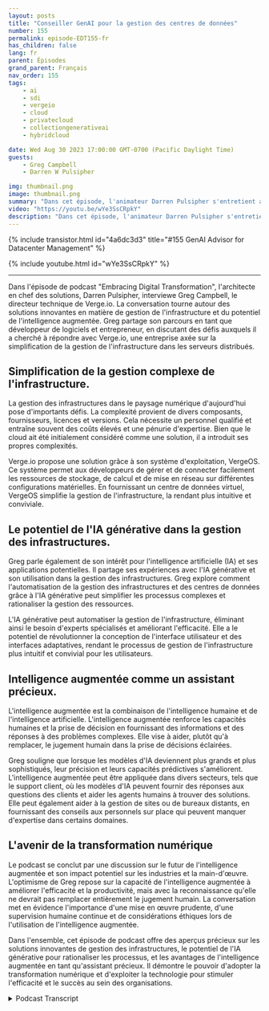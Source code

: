 ```yaml
---
layout: posts
title: "Conseiller GenAI pour la gestion des centres de données"
number: 155
permalink: episode-EDT155-fr
has_children: false
lang: fr
parent: Épisodes
grand_parent: Français
nav_order: 155
tags:
    - ai
    - sdi
    - vergeio
    - cloud
    - privatecloud
    - collectiongenerativeai
    - hybridcloud

date: Wed Aug 30 2023 17:00:00 GMT-0700 (Pacific Daylight Time)
guests:
    - Greg Campbell
    - Darren W Pulsipher

img: thumbnail.png
image: thumbnail.png
summary: "Dans cet épisode, l'animateur Darren Pulsipher s'entretient avec Greg Campbell, directeur technique de Verge.io, pour discuter de l'excitante intersection entre l'IA et la gestion de l'infrastructure. Greg, développeur de logiciels et entrepreneur, partage son parcours pour créer Verge.io afin de résoudre les complexités de l'assemblage et de la gestion de l'infrastructure."
video: "https://youtu.be/wYe3SsCRpkY"
description: "Dans cet épisode, l'animateur Darren Pulsipher s'entretient avec Greg Campbell, directeur technique de Verge.io, pour discuter de l'excitante intersection entre l'IA et la gestion de l'infrastructure. Greg, développeur de logiciels et entrepreneur, partage son parcours pour créer Verge.io afin de résoudre les complexités de l'assemblage et de la gestion de l'infrastructure."
---
```


<div>
{% include transistor.html id="4a6dc3d3" title="#155 GenAI Advisor for Datacenter Management" %}

{% include youtube.html id="wYe3SsCRpkY" %}
</div>

---

Dans l'épisode de podcast "Embracing Digital Transformation", l'architecte en chef des solutions, Darren Pulsipher, interviewe Greg Campbell, le directeur technique de Verge.io. La conversation tourne autour des solutions innovantes en matière de gestion de l'infrastructure et du potentiel de l'intelligence augmentée. Greg partage son parcours en tant que développeur de logiciels et entrepreneur, en discutant des défis auxquels il a cherché à répondre avec Verge.io, une entreprise axée sur la simplification de la gestion de l'infrastructure dans les serveurs distribués.

## Simplification de la gestion complexe de l'infrastructure.

La gestion des infrastructures dans le paysage numérique d'aujourd'hui pose d'importants défis. La complexité provient de divers composants, fournisseurs, licences et versions. Cela nécessite un personnel qualifié et entraîne souvent des coûts élevés et une pénurie d'expertise. Bien que le cloud ait été initialement considéré comme une solution, il a introduit ses propres complexités.

Verge.io propose une solution grâce à son système d'exploitation, VergeOS. Ce système permet aux développeurs de gérer et de connecter facilement les ressources de stockage, de calcul et de mise en réseau sur différentes configurations matérielles. En fournissant un centre de données virtuel, VergeOS simplifie la gestion de l'infrastructure, la rendant plus intuitive et conviviale.

## Le potentiel de l'IA générative dans la gestion des infrastructures.

Greg parle également de son intérêt pour l'intelligence artificielle (IA) et ses applications potentielles. Il partage ses expériences avec l'IA générative et son utilisation dans la gestion des infrastructures. Greg explore comment l'automatisation de la gestion des infrastructures et des centres de données grâce à l'IA générative peut simplifier les processus complexes et rationaliser la gestion des ressources.

L'IA générative peut automatiser la gestion de l'infrastructure, éliminant ainsi le besoin d'experts spécialisés et améliorant l'efficacité. Elle a le potentiel de révolutionner la conception de l'interface utilisateur et des interfaces adaptatives, rendant le processus de gestion de l'infrastructure plus intuitif et convivial pour les utilisateurs.

## Intelligence augmentée comme un assistant précieux.

L'intelligence augmentée est la combinaison de l'intelligence humaine et de l'intelligence artificielle. L'intelligence augmentée renforce les capacités humaines et la prise de décision en fournissant des informations et des réponses à des problèmes complexes. Elle vise à aider, plutôt qu'à remplacer, le jugement humain dans la prise de décisions éclairées.

Greg souligne que lorsque les modèles d'IA deviennent plus grands et plus sophistiqués, leur précision et leurs capacités prédictives s'améliorent. L'intelligence augmentée peut être appliquée dans divers secteurs, tels que le support client, où les modèles d'IA peuvent fournir des réponses aux questions des clients et aider les agents humains à trouver des solutions. Elle peut également aider à la gestion de sites ou de bureaux distants, en fournissant des conseils aux personnels sur place qui peuvent manquer d'expertise dans certains domaines.

## L'avenir de la transformation numérique

Le podcast se conclut par une discussion sur le futur de l'intelligence augmentée et son impact potentiel sur les industries et la main-d'œuvre. L'optimisme de Greg repose sur la capacité de l'intelligence augmentée à améliorer l'efficacité et la productivité, mais avec la reconnaissance qu'elle ne devrait pas remplacer entièrement le jugement humain. La conversation met en évidence l'importance d'une mise en œuvre prudente, d'une supervision humaine continue et de considérations éthiques lors de l'utilisation de l'intelligence augmentée.

Dans l'ensemble, cet épisode de podcast offre des aperçus précieux sur les solutions innovantes de gestion des infrastructures, le potentiel de l'IA générative pour rationaliser les processus, et les avantages de l'intelligence augmentée en tant qu'assistant précieux. Il démontre le pouvoir d'adopter la transformation numérique et d'exploiter la technologie pour stimuler l'efficacité et le succès au sein des organisations.



<details>
<summary> Podcast Transcript </summary>

<p></p>

</details>
